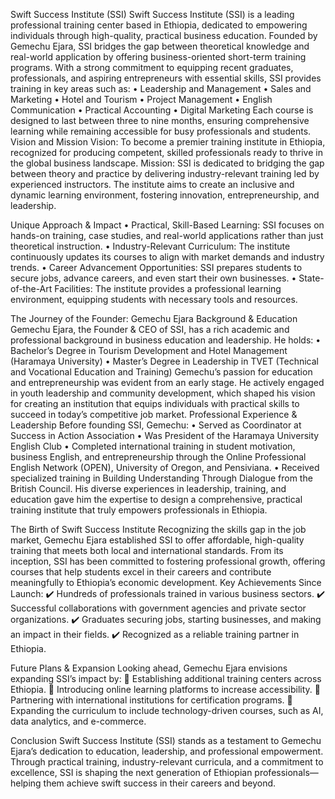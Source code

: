 Swift Success Institute (SSI)
Swift Success Institute (SSI) is a leading professional training center based in Ethiopia, dedicated to empowering individuals through high-quality, practical business education. Founded by Gemechu Ejara, SSI bridges the gap between theoretical knowledge and real-world application by offering business-oriented short-term training programs.
With a strong commitment to equipping recent graduates, professionals, and aspiring entrepreneurs with essential skills, SSI provides training in key areas such as:
•	Leadership and Management
•	Sales and Marketing
•	Hotel and Tourism
•	Project Management
•	English Communication
•	Practical Accounting
•	Digital Marketing
Each course is designed to last between three to nine months, ensuring comprehensive learning while remaining accessible for busy professionals and students.
Vision and Mission
Vision:
To become a premier training institute in Ethiopia, recognized for producing competent, skilled professionals ready to thrive in the global business landscape.
Mission:
SSI is dedicated to bridging the gap between theory and practice by delivering industry-relevant training led by experienced instructors. The institute aims to create an inclusive and dynamic learning environment, fostering innovation, entrepreneurship, and leadership.

Unique Approach & Impact
•	Practical, Skill-Based Learning: SSI focuses on hands-on training, case studies, and real-world applications rather than just theoretical instruction.
•	Industry-Relevant Curriculum: The institute continuously updates its courses to align with market demands and industry trends.
•	Career Advancement Opportunities: SSI prepares students to secure jobs, advance careers, and even start their own businesses.
•	State-of-the-Art Facilities: The institute provides a professional learning environment, equipping students with necessary tools and resources.

The Journey of the Founder: Gemechu Ejara
Background & Education
Gemechu Ejara, the Founder & CEO of SSI, has a rich academic and professional background in business education and leadership. He holds:
•	Bachelor’s Degree in Tourism Development and Hotel Management (Haramaya University)
•	Master’s Degree in Leadership in TVET (Technical and Vocational Education and Training)
Gemechu’s passion for education and entrepreneurship was evident from an early stage. He actively engaged in youth leadership and community development, which shaped his vision for creating an institution that equips individuals with practical skills to succeed in today’s competitive job market.
Professional Experience & Leadership
Before founding SSI, Gemechu:
•	Served as Coordinator at Success in Action Association
•	Was President of the Haramaya University English Club
•	Completed international training in student motivation, business English, and entrepreneurship through the Online Professional English Network (OPEN), University of Oregon, and Pensiviana.
•	Received specialized training in Building Understanding Through Dialogue from the British Council.
His diverse experiences in leadership, training, and education gave him the expertise to design a comprehensive, practical training institute that truly empowers professionals in Ethiopia.

The Birth of Swift Success Institute
Recognizing the skills gap in the job market, Gemechu Ejara established SSI to offer affordable, high-quality training that meets both local and international standards.
From its inception, SSI has been committed to fostering professional growth, offering courses that help students excel in their careers and contribute meaningfully to Ethiopia’s economic development.
Key Achievements Since Launch:
✔️ Hundreds of professionals trained in various business sectors.
✔️ Successful collaborations with government agencies and private sector organizations.
✔️ Graduates securing jobs, starting businesses, and making an impact in their fields.
✔️ Recognized as a reliable training partner in Ethiopia.

Future Plans & Expansion
Looking ahead, Gemechu Ejara envisions expanding SSI’s impact by:
🔹 Establishing additional training centers across Ethiopia.
🔹 Introducing online learning platforms to increase accessibility.
🔹 Partnering with international institutions for certification programs.
🔹 Expanding the curriculum to include technology-driven courses, such as AI, data analytics, and e-commerce.

Conclusion
Swift Success Institute (SSI) stands as a testament to Gemechu Ejara’s dedication to education, leadership, and professional empowerment. Through practical training, industry-relevant curricula, and a commitment to excellence, SSI is shaping the next generation of Ethiopian professionals—helping them achieve swift success in their careers and beyond.

